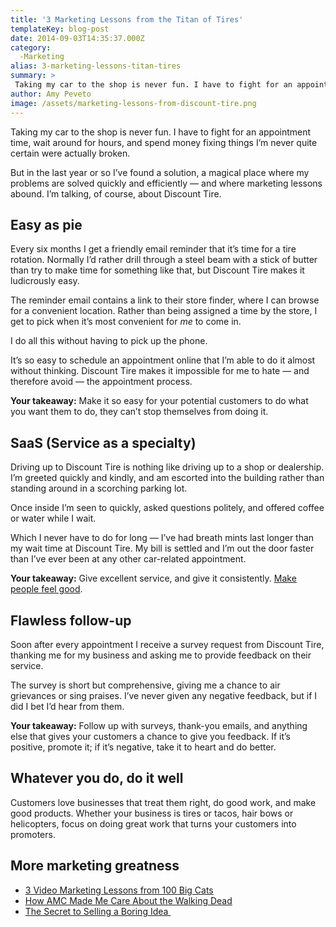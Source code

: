 ```yaml
---
title: '3 Marketing Lessons from the Titan of Tires'
templateKey: blog-post
date: 2014-09-03T14:35:37.000Z
category: 
  -Marketing
alias: 3-marketing-lessons-titan-tires
summary: > 
 Taking my car to the shop is never fun. I have to fight for an appointment time, wait around for hours, and spend money fixing things I’m never quite certain were actually broken.
author: Amy Peveto
image: /assets/marketing-lessons-from-discount-tire.png
---
```


Taking my car to the shop is never fun. I have to fight for an appointment time, wait around for hours, and spend money fixing things I’m never quite certain were actually broken.

But in the last year or so I’ve found a solution, a magical place where my problems are solved quickly and efficiently — and where marketing lessons abound. I’m talking, of course, about Discount Tire.

Easy as pie
-----------

Every six months I get a friendly email reminder that it’s time for a tire rotation. Normally I’d rather drill through a steel beam with a stick of butter than try to make time for something like that, but Discount Tire makes it ludicrously easy.

The reminder email contains a link to their store finder, where I can browse for a convenient location. Rather than being assigned a time by the store, I get to pick when it’s most convenient for _me_ to come in.

I do all this without having to pick up the phone.

It’s so easy to schedule an appointment online that I’m able to do it almost without thinking. Discount Tire makes it impossible for me to hate — and therefore avoid — the appointment process.

**Your takeaway:** Make it so easy for your potential customers to do what you want them to do, they can’t stop themselves from doing it.

SaaS (Service as a specialty)
-----------------------------

Driving up to Discount Tire is nothing like driving up to a shop or dealership. I’m greeted quickly and kindly, and am escorted into the building rather than standing around in a scorching parking lot.

Once inside I’m seen to quickly, asked questions politely, and offered coffee or water while I wait.

Which I never have to do for long — I’ve had breath mints last longer than my wait time at Discount Tire. My bill is settled and I’m out the door faster than I’ve ever been at any other car-related appointment.

**Your takeaway:** Give excellent service, and give it consistently. [Make people feel good](/insights/best-way-earn-loyal-customers).

Flawless follow-up
------------------

Soon after every appointment I receive a survey request from Discount Tire, thanking me for my business and asking me to provide feedback on their service.

The survey is short but comprehensive, giving me a chance to air grievances or sing praises. I’ve never given any negative feedback, but if I did I bet I’d hear from them.

**Your takeaway:** Follow up with surveys, thank-you emails, and anything else that gives your customers a chance to give you feedback. If it’s positive, promote it; if it’s negative, take it to heart and do better.

Whatever you do, do it well
---------------------------

Customers love businesses that treat them right, do good work, and make good products. Whether your business is tires or tacos, hair bows or helicopters, focus on doing great work that turns your customers into promoters.

More marketing greatness
------------------------

*   [3 Video Marketing Lessons from 100 Big Cats](/insights/3-video-marketing-lessons-100-big-cats)
*   [How AMC Made Me Care About the Walking Dead](/insights/how-amc-made-me-care-about-walking-dead)
*   [The Secret to Selling a Boring Idea ](/insights/secret-selling-boring-idea)
